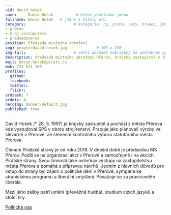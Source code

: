 ```yaml
---
uid: david.hosek
name:     David Hošek          # běžně používáné jméno
fullname: David Hošek   # jméno s tituly etc.
category:                     # kategorie: rp, praha, vary, hradec, jmk, senat
- prerov
- kraj-zastupitele
- predsedove-ms
position: Předseda místního sdružení
img: people/david-hosek.jpg             # 165 x 220
img-full:                     # větší obrázek zobrazený na podrobném profilu
description: Předseda místního sdružení Přerov, krajský zastupitel v Olomouckém kraji                # kratký popis, max 160 znaků
mail: david.hosek@pirati.cz
mob: 731 811 105        
profiles:
  github:
  facebook:       
  twitter:        
  flickr:  
ordzask: 7
ordmis: 4
heroImg: banner-default.jpg
published: true
---
```

David Hošek (* 28. 5. 1997) je krajský zastupitel a pochází z města Přerova kde vystudoval SPŠ v oboru strojírenství. Pracuje jako plánovač výroby ve slévárně v Přerově. Je členenm kontrolního výboru statutárního města Přerova.

Členem Pirátské strany je od roku 2018. V dnešní době je předsedou MS Přerov. Podílí se na organizaci akcí v Přerově a samozřejmě i na akcích Pirátské strany. Svou činností také ovlivňuje výstupy na zastupitelstvu města Přerova a pomáhá s přípravou návrhů. Jedním z hlavních důvodů pro vstup do strany byl zájem o politické dění v Přerově, sympatie ke stranickému programu a liberální smýšlení. Považuje se za pravicového liberála. 

Mezi jeho záliby patří umění (převážně hudba), studium cizích jazyků a stolní hry.

[Politická osa](https://interaktivni.rozhlas.cz/data/polkviz/results.html?e=42.7&d=46.8&g=61.9&s=68.5)

